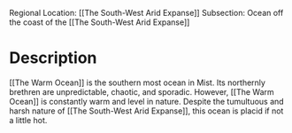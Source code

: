 Regional Location: [[The South-West Arid Expanse]]
Subsection: Ocean off the coast of the [[The South-West Arid Expanse]]
# Description
[[The Warm Ocean]] is the southern most ocean in Mist. Its northernly brethren are unpredictable, chaotic, and sporadic. However, [[The Warm Ocean]] is constantly warm and level in nature. Despite the tumultuous and harsh nature of [[The South-West Arid Expanse]], this ocean is placid if not a little hot. 